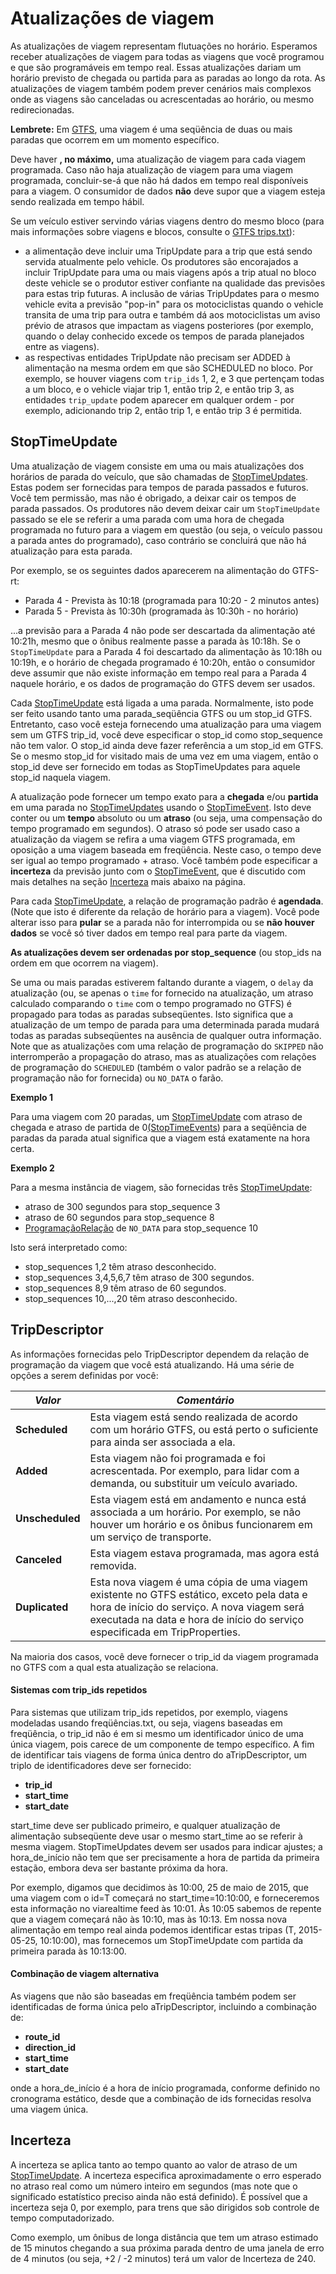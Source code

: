 # Atualizações de viagem

As atualizações de viagem representam flutuações no horário. Esperamos receber atualizações de viagem para todas as viagens que você programou e que são programáveis em tempo real. Essas atualizações dariam um horário previsto de chegada ou partida para as paradas ao longo da rota. As atualizações de viagem também podem prever cenários mais complexos onde as viagens são canceladas ou acrescentadas ao horário, ou mesmo redirecionadas.

**Lembrete:** Em [GTFS](../../schedule/reference.md), uma viagem é uma seqüência de duas ou mais paradas que ocorrem em um momento específico.

Deve haver **, no máximo,** uma atualização de viagem para cada viagem programada. Caso não haja atualização de viagem para uma viagem programada, concluir-se-á que não há dados em tempo real disponíveis para a viagem. O consumidor de dados **não** deve supor que a viagem esteja sendo realizada em tempo hábil.

Se um veículo estiver servindo várias viagens dentro do mesmo bloco (para mais informações sobre viagens e blocos, consulte o [GTFS trips.txt](../../schedule/reference.md#tripstxt)):

*   a alimentação deve incluir uma TripUpdate para a trip que está sendo servida atualmente pelo vehicle. Os produtores são encorajados a incluir TripUpdate para uma ou mais viagens após a trip atual no bloco deste vehicle se o produtor estiver confiante na qualidade das previsões para estas trip futuras. A inclusão de várias TripUpdates para o mesmo vehicle evita a previsão "pop-in" para os motociclistas quando o vehicle transita de uma trip para outra e também dá aos motociclistas um aviso prévio de atrasos que impactam as viagens posteriores (por exemplo, quando o delay conhecido excede os tempos de parada planejados entre as viagens).
*   as respectivas entidades TripUpdate não precisam ser ADDED à alimentação na mesma ordem em que são SCHEDULED no bloco. Por exemplo, se houver viagens com `trip_ids` 1, 2, e 3 que pertençam todas a um bloco, e o vehicle viajar trip 1, então trip 2, e então trip 3, as entidades `trip_update` podem aparecer em qualquer ordem - por exemplo, adicionando trip 2, então trip 1, e então trip 3 é permitida.

## StopTimeUpdate

Uma atualização de viagem consiste em uma ou mais atualizações dos horários de parada do veículo, que são chamadas de [StopTimeUpdates](../reference.md#message-stoptimeupdate). Estas podem ser fornecidas para tempos de parada passados e futuros. Você tem permissão, mas não é obrigado, a deixar cair os tempos de parada passados. Os produtores não devem deixar cair um `StopTimeUpdate` passado se ele se referir a uma parada com uma hora de chegada programada no futuro para a viagem em questão (ou seja, o veículo passou a parada antes do programado), caso contrário se concluirá que não há atualização para esta parada.

Por exemplo, se os seguintes dados aparecerem na alimentação do GTFS-rt:

*   Parada 4 - Prevista às 10:18 (programada para 10:20 - 2 minutos antes)
*   Parada 5 - Prevista às 10:30h (programada às 10:30h - no horário)

...a previsão para a Parada 4 não pode ser descartada da alimentação até 10:21h, mesmo que o ônibus realmente passe a parada às 10:18h. Se o `StopTimeUpdate` para a Parada 4 foi descartado da alimentação às 10:18h ou 10:19h, e o horário de chegada programado é 10:20h, então o consumidor deve assumir que não existe informação em tempo real para a Parada 4 naquele horário, e os dados de programação do GTFS devem ser usados.

Cada [StopTimeUpdate](../reference.md#message-stoptimeupdate) está ligada a uma parada. Normalmente, isto pode ser feito usando tanto uma parada_seqüência GTFS ou um stop_id GTFS. Entretanto, caso você esteja fornecendo uma atualização para uma viagem sem um GTFS trip_id, você deve especificar o stop_id como stop_sequence não tem valor. O stop_id ainda deve fazer referência a um stop_id em GTFS. Se o mesmo stop_id for visitado mais de uma vez em uma viagem, então o stop_id deve ser fornecido em todas as StopTimeUpdates para aquele stop_id naquela viagem.

A atualização pode fornecer um tempo exato para a **chegada** e/ou **partida** em uma parada no [StopTimeUpdates](../reference.md#message-stoptimeupdate) usando o [StopTimeEvent](../reference.md#message-stoptimeevent). Isto deve conter ou um **tempo** absoluto ou um **atraso** (ou seja, uma compensação do tempo programado em segundos). O atraso só pode ser usado caso a atualização da viagem se refira a uma viagem GTFS programada, em oposição a uma viagem baseada em freqüência. Neste caso, o tempo deve ser igual ao tempo programado + atraso. Você também pode especificar a **incerteza** da previsão junto com o [StopTimeEvent](../reference.md#message-stoptimeevent), que é discutido com mais detalhes na seção [Incerteza](#uncertainty) mais abaixo na página.

Para cada [StopTimeUpdate](../reference.md#message-stoptimeupdate), a relação de programação padrão é **agendada**. (Note que isto é diferente da relação de horário para a viagem). Você pode alterar isso para **pular** se a parada não for interrompida ou se **não houver dados** se você só tiver dados em tempo real para parte da viagem.

**As atualizações devem ser ordenadas por stop_sequence** (ou stop_ids na ordem em que ocorrem na viagem).

Se uma ou mais paradas estiverem faltando durante a viagem, o `delay` da atualização (ou, se apenas o `time` for fornecido na atualização, um atraso calculado comparando o `time` com o tempo programado no GTFS) é propagado para todas as paradas subseqüentes. Isto significa que a atualização de um tempo de parada para uma determinada parada mudará todas as paradas subseqüentes na ausência de qualquer outra informação. Note que as atualizações com uma relação de programação do `SKIPPED` não interromperão a propagação do atraso, mas as atualizações com relações de programação do `SCHEDULED` (também o valor padrão se a relação de programação não for fornecida) ou `NO_DATA` o farão.

**Exemplo 1**

Para uma viagem com 20 paradas, um [StopTimeUpdate](../reference.md#message-stoptimeupdate) com atraso de chegada e atraso de partida de 0[(StopTimeEvents](../reference.md#message-stoptimeevent)) para a seqüência de paradas da parada atual significa que a viagem está exatamente na hora certa.

**Exemplo 2**

Para a mesma instância de viagem, são fornecidas três [StopTimeUpdate](../reference.md#message-stoptimeupdate):

*   atraso de 300 segundos para stop_sequence 3
*   atraso de 60 segundos para stop_sequence 8
*   [ProgramaçãoRelação](../reference.md#enum-schedulerelationship) de `NO_DATA` para stop_sequence 10

Isto será interpretado como:

*   stop_sequences 1,2 têm atraso desconhecido.
*   stop_sequences 3,4,5,6,7 têm atraso de 300 segundos.
*   stop_sequences 8,9 têm atraso de 60 segundos.
*   stop_sequences 10,...,20 têm atraso desconhecido.

## TripDescriptor

As informações fornecidas pelo TripDescriptor dependem da relação de programação da viagem que você está atualizando. Há uma série de opções a serem definidas por você:

| _**Valor**_      | _**Comentário**_                                                                                                                                                                                                      |
| ---------------- | --------------------------------------------------------------------------------------------------------------------------------------------------------------------------------------------------------------------- |
| **Scheduled**    | Esta viagem está sendo realizada de acordo com um horário GTFS, ou está perto o suficiente para ainda ser associada a ela.                                                                                            |
| **Added**   | Esta viagem não foi programada e foi acrescentada. Por exemplo, para lidar com a demanda, ou substituir um veículo avariado.                                                                                          |
| **Unscheduled** | Esta viagem está em andamento e nunca está associada a um horário. Por exemplo, se não houver um horário e os ônibus funcionarem em um serviço de transporte.                                                         |
| **Canceled**     | Esta viagem estava programada, mas agora está removida.                                                                                                                                                               |
| **Duplicated**    | Esta nova viagem é uma cópia de uma viagem existente no GTFS estático, exceto pela data e hora de início do serviço. A nova viagem será executada na data e hora de início do serviço especificada em TripProperties. |

Na maioria dos casos, você deve fornecer o trip_id da viagem programada no GTFS com a qual esta atualização se relaciona.

#### Sistemas com trip_ids repetidos

Para sistemas que utilizam trip_ids repetidos, por exemplo, viagens modeladas usando freqüências.txt, ou seja, viagens baseadas em freqüência, o trip_id não é em si mesmo um identificador único de uma única viagem, pois carece de um componente de tempo específico. A fim de identificar tais viagens de forma única dentro do aTripDescriptor, um triplo de identificadores deve ser fornecido:

*   **trip_id**
*   **start_time**
*   **start_date**

start_time deve ser publicado primeiro, e qualquer atualização de alimentação subseqüente deve usar o mesmo start_time ao se referir à mesma viagem. StopTimeUpdates devem ser usados para indicar ajustes; a hora_de_início não tem que ser precisamente a hora de partida da primeira estação, embora deva ser bastante próxima da hora.

Por exemplo, digamos que decidimos às 10:00, 25 de maio de 2015, que uma viagem com o id=T começará no start_time=10:10:00, e forneceremos esta informação no viarealtime feed às 10:01. Às 10:05 sabemos de repente que a viagem começará não às 10:10, mas às 10:13. Em nossa nova alimentação em tempo real ainda podemos identificar estas tripas (T, 2015-05-25, 10:10:00), mas fornecemos um StopTimeUpdate com partida da primeira parada às 10:13:00.

#### Combinação de viagem alternativa

As viagens que não são baseadas em freqüência também podem ser identificadas de forma única pelo aTripDescriptor, incluindo a combinação de:

*   **route_id**
*   **direction_id**
*   **start_time**
*   **start_date**

onde a hora_de_início é a hora de início programada, conforme definido no cronograma estático, desde que a combinação de ids fornecidas resolva uma viagem única.

## Incerteza

A incerteza se aplica tanto ao tempo quanto ao valor de atraso de um [StopTimeUpdate](../reference.md#message-stoptimeupdate). A incerteza especifica aproximadamente o erro esperado no atraso real como um número inteiro em segundos (mas note que o significado estatístico preciso ainda não está definido). É possível que a incerteza seja 0, por exemplo, para trens que são dirigidos sob controle de tempo computadorizado.

Como exemplo, um ônibus de longa distância que tem um atraso estimado de 15 minutos chegando a sua próxima parada dentro de uma janela de erro de 4 minutos (ou seja, +2 / -2 minutos) terá um valor de Incerteza de 240.
